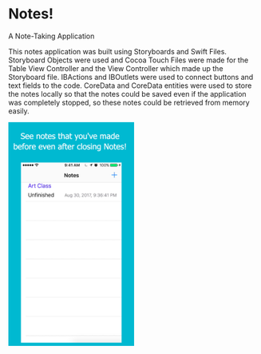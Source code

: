 # Notes!
A Note-Taking Application

This notes application was built using Storyboards and Swift Files. Storyboard Objects were used and Cocoa Touch Files
were made for the Table View Controller and the View Controller which made up the Storyboard file. IBActions and IBOutlets
were used to connect buttons and text fields to the code. CoreData and CoreData entities were used to store the notes locally 
so that the notes could be saved even if the application was completely stopped, so these notes could be retrieved from memory easily.


<img src="https://github.com/tommy-qiu/Notes-/blob/master/CompletionItems/app-screenshots/5.5-inch%20Screenshot%204.jpg" width="50%" height = "50%">
